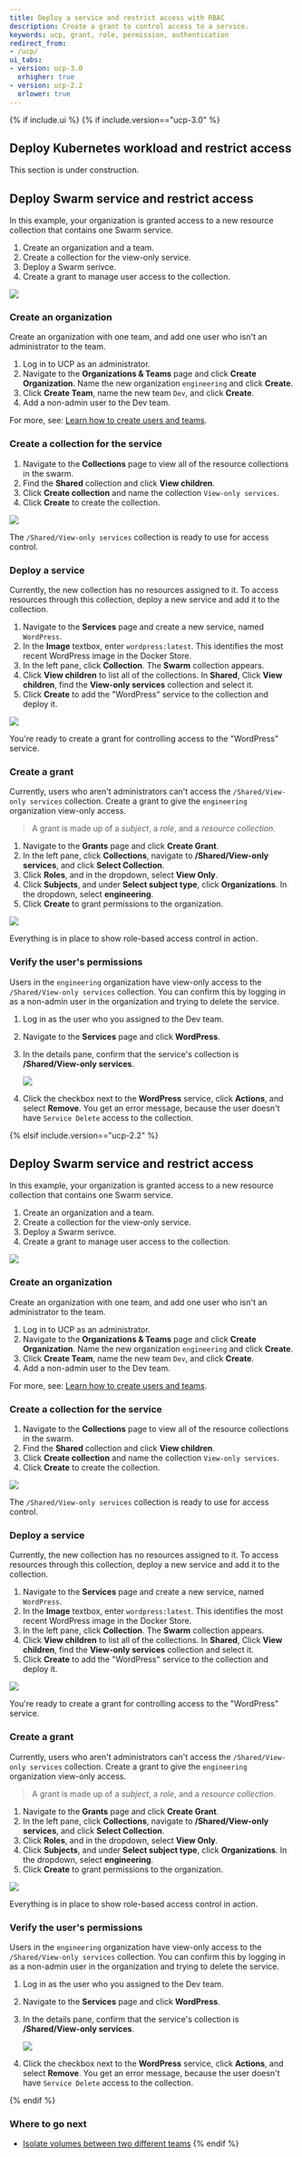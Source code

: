 ```yaml
---
title: Deploy a service and restrict access with RBAC
description: Create a grant to control access to a service.
keywords: ucp, grant, role, permission, authentication
redirect_from:
- /ucp/
ui_tabs:
- version: ucp-3.0
  orhigher: true
- version: ucp-2.2
  orlower: true
---
```


{% if include.ui %}
{% if include.version=="ucp-3.0" %}

## Deploy Kubernetes workload and restrict access
This section is under construction.

## Deploy Swarm service and restrict access

In this example, your organization is granted access to a new resource
collection that contains one Swarm service.

1. Create an organization and a team.
2. Create a collection for the view-only service.
3. Deploy a Swarm serivce.
4. Create a grant to manage user access to the collection.


![](../images/view-only-access-diagram.svg)

### Create an organization

Create an organization with one team, and add one user who isn't an administrator
to the team.

1.  Log in to UCP as an administrator.
2.  Navigate to the **Organizations & Teams** page and click
    **Create Organization**. Name the new organization `engineering` and
    click **Create**.
3.  Click **Create Team**, name the new team `Dev`, and click **Create**.
3.  Add a non-admin user to the Dev team.

For more, see: [Learn how to create users and teams](usermgmt-create-subjects.md).


### Create a collection for the service

1.  Navigate to the **Collections** page to view all of the resource
    collections in the swarm.
2.  Find the **Shared** collection and click **View children**.
3.  Click **Create collection** and name the collection `View-only services`.
4.  Click **Create** to create the collection.

![](../images/deploy-view-only-service-1.png)

The `/Shared/View-only services` collection is ready to use for access
control.

### Deploy a service

Currently, the new collection has no resources assigned to it. To access
resources through this collection, deploy a new service and add it to the
collection.

1.  Navigate to the **Services** page and create a new service, named
    `WordPress`.
2.  In the **Image** textbox, enter `wordpress:latest`. This identifies the
    most recent WordPress image in the Docker Store.
3.  In the left pane, click **Collection**. The **Swarm** collection appears.
4.  Click **View children** to list all of the collections. In **Shared**,
    Click **View children**, find the **View-only services** collection and
    select it.
5.  Click **Create** to add the "WordPress" service to the collection and
    deploy it.

![](../images/deploy-view-only-service-3.png)

You're ready to create a grant for controlling access to the "WordPress" service.

### Create a grant

Currently, users who aren't administrators can't access the
`/Shared/View-only services` collection. Create a grant to give the
`engineering` organization view-only access.

> A grant is made up of a *subject*, a *role*, and a *resource collection*.

1.  Navigate to the **Grants** page and click **Create Grant**.
2.  In the left pane, click **Collections**, navigate to **/Shared/View-only services**,
    and click **Select Collection**.
3.  Click **Roles**, and in the dropdown, select **View Only**.
4.  Click **Subjects**, and under **Select subject type**, click **Organizations**.
    In the dropdown, select **engineering**.
5.  Click **Create** to grant permissions to the organization.

![](../images/deploy-view-only-service-4.png)

Everything is in place to show role-based access control in action.

### Verify the user's permissions

Users in the `engineering` organization have view-only access to the
`/Shared/View-only services` collection. You can confirm this by logging in
as a non-admin user in the organization and trying to delete the service.

1.  Log in as the user who you assigned to the Dev team.
2.  Navigate to the **Services** page and click **WordPress**.
3.  In the details pane, confirm that the service's collection is
    **/Shared/View-only services**.

    ![](../images/deploy-view-only-service-2.png)

4.  Click the checkbox next to the **WordPress** service, click **Actions**,
    and select **Remove**. You get an error message, because the user
    doesn't have `Service Delete` access to the collection.
    
{% elsif include.version=="ucp-2.2" %}

## Deploy Swarm service and restrict access

In this example, your organization is granted access to a new resource
collection that contains one Swarm service.

1. Create an organization and a team.
2. Create a collection for the view-only service.
3. Deploy a Swarm serivce.
4. Create a grant to manage user access to the collection.


![](../images/view-only-access-diagram.svg)

### Create an organization

Create an organization with one team, and add one user who isn't an administrator
to the team.

1.  Log in to UCP as an administrator.
2.  Navigate to the **Organizations & Teams** page and click
    **Create Organization**. Name the new organization `engineering` and
    click **Create**.
3.  Click **Create Team**, name the new team `Dev`, and click **Create**.
3.  Add a non-admin user to the Dev team.

For more, see: [Learn how to create users and teams](usermgmt-create-subjects.md).


### Create a collection for the service

1.  Navigate to the **Collections** page to view all of the resource
    collections in the swarm.
2.  Find the **Shared** collection and click **View children**.
3.  Click **Create collection** and name the collection `View-only services`.
4.  Click **Create** to create the collection.

![](../images/deploy-view-only-service-1.png)

The `/Shared/View-only services` collection is ready to use for access
control.

### Deploy a service

Currently, the new collection has no resources assigned to it. To access
resources through this collection, deploy a new service and add it to the
collection.

1.  Navigate to the **Services** page and create a new service, named
    `WordPress`.
2.  In the **Image** textbox, enter `wordpress:latest`. This identifies the
    most recent WordPress image in the Docker Store.
3.  In the left pane, click **Collection**. The **Swarm** collection appears.
4.  Click **View children** to list all of the collections. In **Shared**,
    Click **View children**, find the **View-only services** collection and
    select it.
5.  Click **Create** to add the "WordPress" service to the collection and
    deploy it.

![](../images/deploy-view-only-service-3.png)

You're ready to create a grant for controlling access to the "WordPress" service.

### Create a grant

Currently, users who aren't administrators can't access the
`/Shared/View-only services` collection. Create a grant to give the
`engineering` organization view-only access.

> A grant is made up of a *subject*, a *role*, and a *resource collection*.

1.  Navigate to the **Grants** page and click **Create Grant**.
2.  In the left pane, click **Collections**, navigate to **/Shared/View-only services**,
    and click **Select Collection**.
3.  Click **Roles**, and in the dropdown, select **View Only**.
4.  Click **Subjects**, and under **Select subject type**, click **Organizations**.
    In the dropdown, select **engineering**.
5.  Click **Create** to grant permissions to the organization.

![](../images/deploy-view-only-service-4.png)

Everything is in place to show role-based access control in action.

### Verify the user's permissions

Users in the `engineering` organization have view-only access to the
`/Shared/View-only services` collection. You can confirm this by logging in
as a non-admin user in the organization and trying to delete the service.

1.  Log in as the user who you assigned to the Dev team.
2.  Navigate to the **Services** page and click **WordPress**.
3.  In the details pane, confirm that the service's collection is
    **/Shared/View-only services**.

    ![](../images/deploy-view-only-service-2.png)

4.  Click the checkbox next to the **WordPress** service, click **Actions**,
    and select **Remove**. You get an error message, because the user
    doesn't have `Service Delete` access to the collection.

{% endif %}

### Where to go next

- [Isolate volumes between two different teams](isolate-volumes-between-teams.md)
{% endif %}
